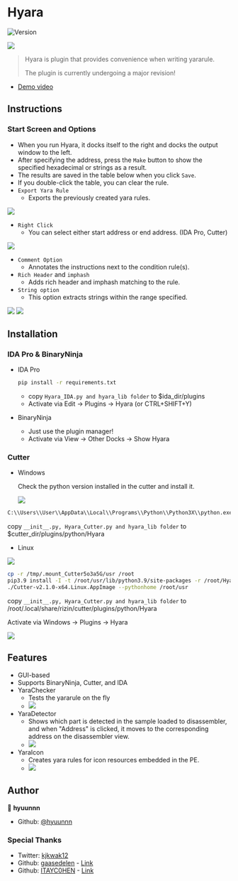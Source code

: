 # Hyara

![Version](https://img.shields.io/badge/version-2.2-blue.svg?cacheSeconds=2592000)

![](https://github.com/hyuunnn/Hyara/blob/master/images/Hyara.gif?raw=true)

> Hyara is plugin that provides convenience when writing yararule.
> 
> The plugin is currently undergoing a major revision!

- [Demo video](https://youtu.be/zgL4BkQJZ-w)

## Instructions

### Start Screen and Options

- When you run Hyara, it docks itself to the right and docks the output window to the left.
- After specifying the address, press the `Make` button to show the specified hexadecimal or strings as a result.
- The results are saved in the table below when you click `Save`.
- If you double-click the table, you can clear the rule.
- `Export Yara Rule`
  - Exports the previously created yara rules.

![](https://github.com/hyuunnn/Hyara/blob/master/images/Hyara_1.png?raw=true)


- `Right Click`
  - You can select either start address or end address. (IDA Pro, Cutter)

![](https://github.com/hyuunnn/Hyara/blob/master/images/Hyara_7.png?raw=true)
  
- `Comment Option`
  - Annotates the instructions next to the condition rule(s).
- `Rich Header` and `imphash`
  - Adds rich header and imphash matching to the rule.
- `String option`
  - This option extracts strings within the range specified.

![](https://github.com/hyuunnn/Hyara/blob/master/images/Hyara_3.png?raw=true)
![](https://github.com/hyuunnn/Hyara/blob/master/images/cutter_1.png?raw=true)

## Installation

### IDA Pro & BinaryNinja

- IDA Pro
  ```bash
  pip install -r requirements.txt
  ```
  - copy ``Hyara_IDA.py and hyara_lib folder`` to $ida_dir/plugins
  - Activate via Edit -> Plugins -> Hyara (or CTRL+SHIFT+Y)

- BinaryNinja
  - Just use the plugin manager!
  - Activate via View -> Other Docks -> Show Hyara

### Cutter

- Windows

  Check the python version installed in the cutter and install it.

  ![](https://github.com/hyuunnn/Hyara/blob/master/images/cutter_0.png?raw=true)

```bash
C:\\Users\\User\\AppData\\Local\\Programs\\Python\\Python3X\\python.exe -m pip install -I -t $cutter_dir/python3X/site-packages -r requirements.txt
```

copy ``__init__.py, Hyara_Cutter.py and hyara_lib folder`` to $cutter_dir/plugins/python/Hyara

- Linux

![](https://github.com/hyuunnn/Hyara/blob/master/images/cutter_install__1.png?raw=true)

```bash
cp -r /tmp/.mount_Cutter5o3a5G/usr /root
pip3.9 install -I -t /root/usr/lib/python3.9/site-packages -r /root/Hyara/requirements.txt
./Cutter-v2.1.0-x64.Linux.AppImage --pythonhome /root/usr
```

copy ``__init__.py, Hyara_Cutter.py and hyara_lib folder`` to /root/.local/share/rizin/cutter/plugins/python/Hyara

Activate via Windows -> Plugins -> Hyara

![](https://github.com/hyuunnn/Hyara/blob/master/images/cutter__0.png?raw=true)

## Features

- GUI-based
- Supports BinaryNinja, Cutter, and IDA
- YaraChecker
  - Tests the yararule on the fly
  - ![](https://github.com/hyuunnn/Hyara/blob/master/images/Hyara_4.png?raw=true)
- YaraDetector
  - Shows which part is detected in the sample loaded to disassembler, and when "Address" is clicked, it moves to the corresponding address on the disassembler view.
  - ![](https://github.com/hyuunnn/Hyara/blob/master/images/Hyara_5.png?raw=true)
- YaraIcon
  - Creates yara rules for icon resources embedded in the PE.
  - ![](https://github.com/hyuunnn/Hyara/blob/master/images/Hyara_6.png?raw=true)

## Author

👤 **hyuunnn**

* Github: [@hyuunnn](https://github.com/hyuunnn)

### Special Thanks

* Twitter: <a href="https://twitter.com/kjkwak12">kjkwak12</a>
* Github: <a href="https://github.com/gaasedelen">gaasedelen</a> - <a href="https://github.com/hyuunnn/Hyara/blob/master/hyara_lib/integration/bn_hyara/binaryninja_api.py#L9">Link</a>
* Github: <a href="https://github.com/ITAYC0HEN">ITAYC0HEN</a> - <a href="https://github.com/hyuunnn/Hyara/pull/14">Link</a>
